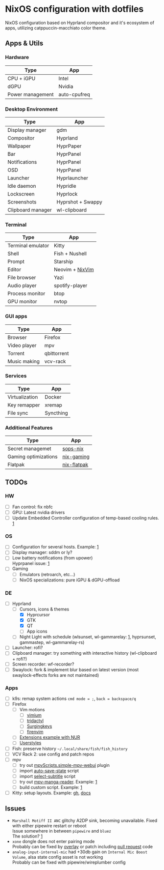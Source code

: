 # NixOS configuration with dotfiles

NixOS configuration based on Hyprland compositor and it's ecosystem of apps, utilizing catppuccin-macchiato color theme.

## Apps & Utils

### Hardware

| Type             | App          |
| ---------------- | ------------ |
| CPU + iGPU       | Intel        |
| dGPU             | Nvidia       |
| Power management | auto-cpufreq |

### Desktop Environment

| Type              | App               |
| ----------------- | ----------------- |
| Display manager   | gdm               |
| Compositor        | Hyprland          |
| Wallpaper         | HyprPaper         |
| Bar               | HyprPanel         |
| Notifications     | HyprPanel         |
| OSD               | HyprPanel         |
| Launcher          | Hyprlauncher      |
| Idle daemon       | Hypridle          |
| Lockscreen        | Hyprlock          |
| Screenshots       | Hyprshot + Swappy |
| Clipboard manager | wl-clipboard      |

### Terminal

| Type              | App                                                           |
| ----------------- | ------------------------------------------------------------- |
| Terminal emulator | Kitty                                                         |
| Shell             | Fish + Nushell                                                |
| Prompt            | Starship                                                      |
| Editor            | Neovim + [NixVim](https://github.com/atimofeev/nixvim-config) |
| File browser      | Yazi                                                          |
| Audio player      | spotify-player                                                |
| Process monitor   | btop                                                          |
| GPU monitor       | nvtop                                                         |

### GUI apps

| Type         | App         |
| ------------ | ----------- |
| Browser      | Firefox     |
| Video player | mpv         |
| Torrent      | qbittorrent |
| Music making | vcv-rack    |

### Services

| Type           | App       |
| -------------- | --------- |
| Virtualization | Docker    |
| Key remapper   | xremap    |
| File sync      | Syncthing |

### Additional Features

| Type                 | App                                                   |
| -------------------- | ----------------------------------------------------- |
| Secret managemet     | [sops-nix](https://github.com/Mic92/sops-nix)         |
| Gaming optimizations | [nix-gaming](https://github.com/fufexan/nix-gaming)   |
| Flatpak              | [nix-flatpak](https://github.com/gmodena/nix-flatpak) |

## TODOs

### HW

- [ ] Fan control: fix nbfc
- [ ] GPU: Latest nvidia drivers
- [ ] Update Embedded Controller configuration of temp-based cooling rules. [1](https://4pda.to/forum/index.php?showtopic=843452&view=findpost&p=76102206)

### OS

- [ ] Configuration for several hosts. Example: [1](https://github.com/hlissner/dotfiles/blob/master/hosts/ramen/default.nix)
- [ ] Display manager: sddm or ly?
- [ ] Low battery notifications (from upower)\
       Hyprpanel issue: [1](https://github.com/Jas-SinghFSU/HyprPanel/issues/341)
- [ ] Gaming
  - [ ] Emulators (retroarch, etc...)
  - [ ] NixOS specializations: pure iGPU & dGPU-offload

### DE

- [ ] Hyprland
  - [ ] Cursors, icons & themes
    - [x] Hyprcursor
    - [x] GTK
    - [x] QT
    - [ ] App icons
  - [ ] Night Light with schedule (wlsunset, wl-gammarelay: [1](https://www.reddit.com/r/hyprland/comments/12qczxw/how_to_setup_blue_light_filter/), hyprsunset, gammastep, wl-gammarelay-rs)
- [ ] Launcher: rofi?
- [ ] Clipboard manager: try something with interactive history (wl-clipboard + rofi?)
- [ ] Screen recorder: wf-recorder?
- [ ] Swaylock: fork & implement blur based on latest version (most swaylock-effects forks are not maintained)

### Apps

- [ ] k9s: remap system actions `cmd mode = ;`, `back = backspace/q`
- [ ] Firefox
  - [ ] Vim motions
    - [ ] [vimium](https://github.com/philc/vimium)
    - [ ] [tridactyl](https://github.com/tridactyl/tridactyl)
    - [ ] [Surgingkeys](https://github.com/brookhong/Surfingkeys)
    - [ ] [firenvim](https://github.com/glacambre/firenvim)
  - [ ] [Extensions example with NUR](https://github.com/chadcat7/crystal/blob/d412b11824f13e251186afec31714abda29e323c/home/namish/conf/browsers/firefox/default.nix)
  - [ ] [Userstyles](https://github.com/catppuccin/userstyles)
- [ ] Fish: preserve history `~/.local/share/fish/fish_history`
- [ ] VCV Rack 2: use config and patch repos
- [ ] mpv
  - [ ] try out [mpvScripts.simple-mpv-webui](https://github.com/open-dynaMIX/simple-mpv-webui) plugin
  - [ ] import [auto-save-state](https://github.com/atimofeev/dotfiles/blob/main/mpv/files/scripts/auto-save-state.lua) script
  - [ ] import [select-subtitle](https://github.com/atimofeev/dotfiles/blob/main/mpv/files/scripts/select-subtitle.lua) script
  - [ ] try out [mpv-manga-reader](https://github.com/Dudemanguy/mpv-manga-reader). Example: [1](https://github.com/azuwis/nix-config/blob/304360532bd517e5c8fff81a153e8c654f66a64c/common/mpv/manga-reader.nix#L24)
  - [ ] build custom script. Example: [1](https://github.com/DarkKronicle/nazarick/blob/ace0c35332dbab25bde4502e7d3dc64dc38c996d/modules/home/app/mpv/leader.nix#L9)
- [ ] Kitty: setup layouts. Example: [gh](https://github.com/search?q=enabled_layouts+path%3A**%2Fkitty.conf&type=code), [docs](https://sw.kovidgoyal.net/kitty/layouts/)

## Issues

- `Marshall Motiff II ANC` glitchy A2DP sink, becoming unavailable. Fixed with either pipewire restart or reboot\
  Issue somewhere in between `pipewire` and `bluez`\
  The solution? [1](https://github.com/bluez/bluez/issues/419)
- `xone` dongle does not enter pairing mode\
  Probably can be fixed by [overlay](https://github.com/search?q=repo%3Agiovannilucasmoura%2Fdotfiles%20xone&type=code) or patch including [pull request](https://github.com/medusalix/xone/pull/35) code
- `analog-input-internal-mic` had +30db gain on `Internal Mic Boost Volume`, alsa state config asset is not working\
  Probably can be fixed with pipewire/wireplumber config
